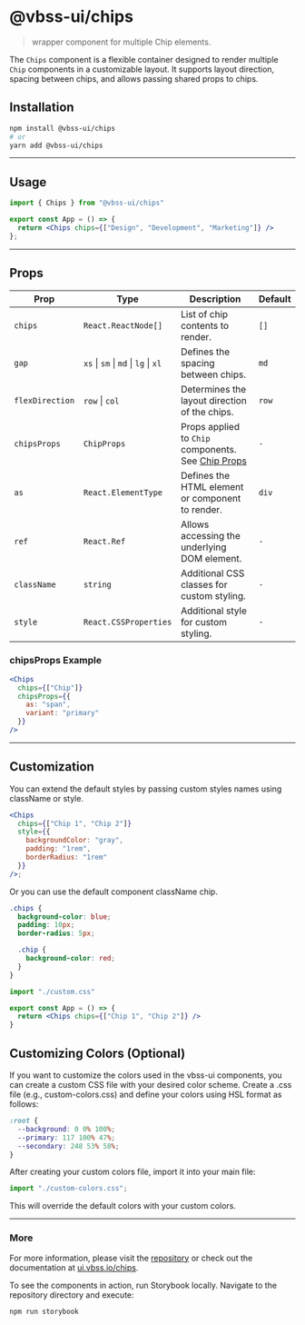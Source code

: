 # @vbss-ui/chips

> wrapper component for multiple Chip elements.

The `Chips` component is a flexible container designed to render multiple `Chip` components in a customizable layout. It supports layout direction, spacing between chips, and allows passing shared props to chips.

## **Installation**

```bash
npm install @vbss-ui/chips
# or
yarn add @vbss-ui/chips
```

---

## **Usage**

```jsx
import { Chips } from "@vbss-ui/chips"

export const App = () => {
  return <Chips chips={["Design", "Development", "Marketing"]} />
};
```

---

## **Props**

| Prop            | Type                                 | Description                                                                   | Default |
|-----------------|--------------------------------------|-------------------------------------------------------------------------------|---------|
| `chips`         | `React.ReactNode[]`                  | List of chip contents to render.                                              | `[]`    |
| `gap`           | `xs` \| `sm` \| `md` \| `lg` \| `xl` | Defines the spacing between chips.                                            | `md`    |
| `flexDirection` | `row` \| `col`                       | Determines the layout direction of the chips.                                 | `row`   |
| `chipsProps`    | `ChipProps`                          | Props applied to `Chip` components. See [Chip Props](https://ui.vbss.io/chip) | `-`     |
| `as`            | `React.ElementType`                  | Defines the HTML element or component to render.                              | `div`   |
| `ref`           | `React.Ref`                          | Allows accessing the underlying DOM element.                                  | `-`     |
| `className`     | `string`                             | Additional CSS classes for custom styling.                                    | `-`     |
| `style`         | `React.CSSProperties`                | Additional style for custom styling.                                          | `-`     |

### **chipsProps Example**

```jsx
<Chips
  chips={["Chip"]}
  chipsProps={{
    as: "span",
    variant: "primary"
  }}
/>
```

---

## **Customization**

You can extend the default styles by passing custom styles names using className or style.

```jsx
<Chips
  chips={["Chip 1", "Chip 2"]}
  style={{
    backgroundColor: "gray",
    padding: "1rem",
    borderRadius: "1rem" 
  }}
/>;
```

Or you can use the default component className chip.

```css
.chips {
  background-color: blue;
  padding: 10px;
  border-radius: 5px;

  .chip {
    background-color: red;
  }
}

```

```jsx
import "./custom.css"

export const App = () => {
  return <Chips chips={["Chip 1", "Chip 2"]} />
}
```

## **Customizing Colors (Optional)**

If you want to customize the colors used in the vbss-ui components, you can create a custom CSS file with your desired color scheme. Create a .css file (e.g., custom-colors.css) and define your colors using HSL format as follows:

```css
:root {
  --background: 0 0% 100%;
  --primary: 117 100% 47%;
  --secondary: 248 53% 58%;
}
```

After creating your custom colors file, import it into your main file:

```js
import "./custom-colors.css";
```

This will override the default colors with your custom colors.

---

### **More**

For more information, please visit the [repository](https://github.com/vbss-io/vbss-ui) or check out the documentation at [ui.vbss.io/chips](https://ui.vbss.io/chips).  

To see the components in action, run Storybook locally. Navigate to the repository directory and execute:  

```bash
npm run storybook
```
